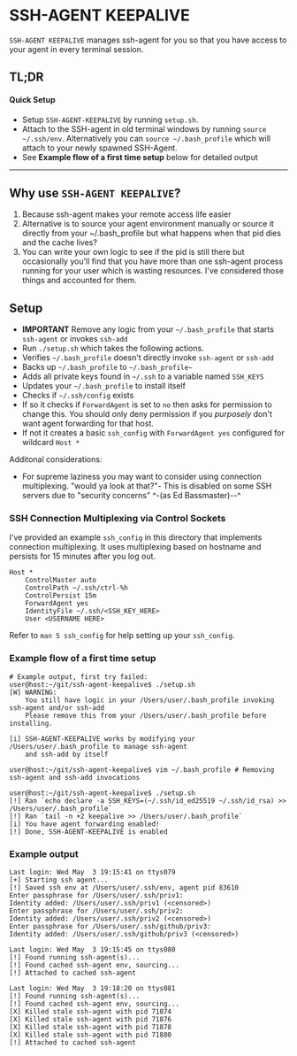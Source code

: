 # SSH-AGENT KEEPALIVE
`SSH-AGENT KEEPALIVE` manages ssh-agent for you so that you have access to
your agent in every terminal session.

## TL;DR
#### Quick Setup
- Setup `SSH-AGENT-KEEPALIVE` by running `setup.sh`.
- Attach to the SSH-agent in old terminal windows by running `source ~/.ssh/env`.
  Alternatively you can `source ~/.bash_profile` which will attach to your newly
  spawned SSH-Agent.
- See **Example flow of a first time setup** below for detailed output

---

## Why use `SSH-AGENT KEEPALIVE`?
  1. Because ssh-agent makes your remote access life easier
  2. Alternative is to source your agent environment manually or source it directly from
     your ~/.bash_profile but what happens when that pid dies and the cache lives?
  3. You can write your own logic to see if the pid is still there but occasionally you'll find
     that you have more than one ssh-agent process running for your user which is wasting
     resources. I've considered those things and accounted for them. 

## Setup
- **IMPORTANT** Remove any logic from your `~/.bash_profile` that starts `ssh-agent` or invokes `ssh-add`
- Run `./setup.sh` which takes the following actions.
 - Verifies `~/.bash_profile` doesn't directly invoke `ssh-agent` or `ssh-add`
 - Backs up `~/.bash_profile` to `~/.bash_profile~`
 - Adds all private keys found in `~/.ssh` to a variable named `SSH_KEYS`
 - Updates your `~/.bash_profile` to install itself
 - Checks if `~/.ssh/config` exists
  - If so it checks if `ForwardAgent` is set to `no` then asks for permission to change this.
    You should only deny permission if you *purposely* don't want agent forwarding for that host.
  - If not it creates a basic `ssh_config` with `ForwardAgent yes` configured for wildcard `Host *`

Additonal considerations:
- For supreme laziness you may want to consider using connection multiplexing.
  "would ya look at that?"- This is disabled on some SSH servers due to "security concerns"
  ^-(as Ed Bassmaster)--^

### SSH Connection Multiplexing via Control Sockets
I've provided an example `ssh_config` in this directory that implements connection multiplexing.
It uses multiplexing based on hostname and persists for 15 minutes after you log out.

```
Host *
    ControlMaster auto
    ControlPath ~/.ssh/ctrl-%h
    ControlPersist 15m
    ForwardAgent yes
    IdentityFile ~/.ssh/<SSH_KEY_HERE>
    User <USERNAME HERE>
```

Refer to `man 5 ssh_config` for help setting up your `ssh_config`.

### Example flow of a first time setup
```
# Example output, first try failed:
user@host:~/git/ssh-agent-keepalive$ ./setup.sh
[W] WARNING:
    You still have logic in your /Users/user/.bash_profile invoking ssh-agent and/or ssh-add
    Please remove this from your /Users/user/.bash_profile before installing.

[i] SSH-AGENT-KEEPALIVE works by modifying your /Users/user/.bash_profile to manage ssh-agent
    and ssh-add by itself
```

```
user@host:~/git/ssh-agent-keepalive$ vim ~/.bash_profile # Removing ssh-agent and ssh-add invocations
```

```
user@host:~/git/ssh-agent-keepalive$ ./setup.sh
[!] Ran `echo declare -a SSH_KEYS=(~/.ssh/id_ed25519 ~/.ssh/id_rsa) >> /Users/user/.bash_profile`
[!] Ran `tail -n +2 keepalive >> /Users/user/.bash_profile`
[i] You have agent forwarding enabled!
[!] Done, SSH-AGENT-KEEPALIVE is enabled
```

### Example output
```
Last login: Wed May  3 19:15:41 on ttys079
[+] Starting ssh agent...
[!] Saved ssh env at /Users/user/.ssh/env, agent pid 83610
Enter passphrase for /Users/user/.ssh/priv1:
Identity added: /Users/user/.ssh/priv1 (<censored>)
Enter passphrase for /Users/user/.ssh/priv2:
Identity added: /Users/user/.ssh/priv2 (<censored>)
Enter passphrase for /Users/user/.ssh/github/priv3:
Identity added: /Users/user/.ssh/github/priv3 (<censored>)
```

```
Last login: Wed May  3 19:15:45 on ttys080
[!] Found running ssh-agent(s)...
[!] Found cached ssh-agent env, sourcing...
[!] Attached to cached ssh-agent
```

```
Last login: Wed May  3 19:18:20 on ttys081
[!] Found running ssh-agent(s)...
[!] Found cached ssh-agent env, sourcing...
[X] Killed stale ssh-agent with pid 71874
[X] Killed stale ssh-agent with pid 71876
[X] Killed stale ssh-agent with pid 71878
[X] Killed stale ssh-agent with pid 71880
[!] Attached to cached ssh-agent
```
